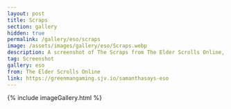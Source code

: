 ```yaml
---
layout: post
title: Scraps
section: gallery
hidden: true
permalink: /gallery/eso/scraps
image: /assets/images/gallery/eso/Scraps.webp
description: A screenshot of The Scraps from The Elder Scrolls Online, taken by Samantha Says.
tag: Screenshot
gallery: eso
from: The Elder Scrolls Online
link: https://greenmangaming.sjv.io/samanthasays-eso
---
```

{% include imageGallery.html %}